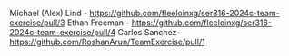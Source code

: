 Michael (Alex) Lind - https://github.com/fleeloinxg/ser316-2024c-team-exercise/pull/3
Ethan Freeman -
    https://github.com/fleeloinxg/ser316-2024c-team-exercise/pull/4
Carlos Sanchez- https://github.com/RoshanArun/TeamExercise/pull/1


